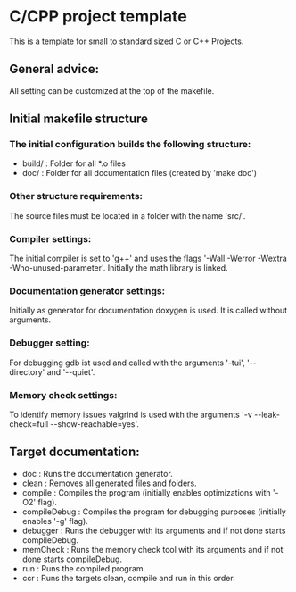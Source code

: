 # C/CPP project template
This is a template for small to standard sized C or C++ Projects.

## General advice:
All setting can be customized at the top of the makefile.

## Initial makefile structure
### The initial configuration builds the following structure:
- build/    : Folder for all *.o files
- doc/      : Folder for all documentation files (created by 'make doc')

### Other structure requirements:
The source files must be located in a folder with the name 'src/'.

### Compiler settings:
The initial compiler is set to 'g++' and uses the flags '-Wall -Werror -Wextra -Wno-unused-parameter'. Initially the math library is linked.

### Documentation generator settings:
Initially as generator for documentation doxygen is used. It is called without arguments.

### Debugger setting:
For debugging gdb ist used and called with the arguments '-tui', '--directory' and  '--quiet'. 

### Memory check settings:
To identify memory issues valgrind is used with the arguments '-v --leak-check=full --show-reachable=yes'.

## Target documentation:
- doc           : Runs the documentation generator. 
- clean         : Removes all generated files and folders.
- compile       : Compiles the program (initially enables optimizations with '-O2' flag).
- compileDebug  : Compiles the program for debugging purposes (initially enables '-g' flag).
- debugger      : Runs the debugger with its arguments and if not done starts compileDebug.
- memCheck      : Runs the memory check tool with its arguments and if not done starts compileDebug.
- run           : Runs the compiled program.
- ccr           : Runs the targets clean, compile and run in this order.

